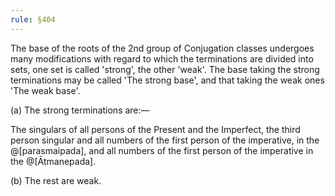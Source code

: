 ```yaml
---
rule: §404
---
```


The base of the roots of the 2nd group of Conjugation classes undergoes many modifications with regard to which the terminations are divided into sets, one set is called 'strong', the other 'weak'. The base taking the strong terminations may be called 'The strong base', and that taking the weak ones 'The weak base'.

(a) The strong terminations are:—

The singulars of all persons of the Present and the Imperfect, the third person singular and all numbers of the first person of the imperative, in the @[parasmaipada], and all numbers of the first person of the imperative in the @[Ātmanepada].

(b) The rest are weak.
